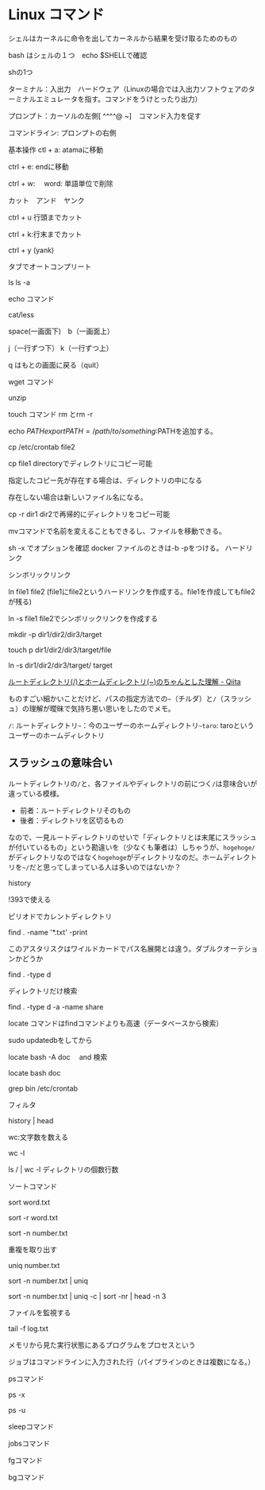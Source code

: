 # Linux コマンド

シェルはカーネルに命令を出してカーネルから結果を受け取るためのもの

bash はシェルの１つ　echo $SHELLで確認

shの1つ

ターミナル：入出力　ハードウェア（Linuxの場合では入出力ソフトウェアのターミナルエミュレータを指す。コマンドをうけとったり出力）

プロンプト：カーソルの左側[  ^^^^@ ~]　コマンド入力を促す

コマンドライン: プロンプトの右側

基本操作
ctl + a: atamaに移動

ctrl + e: endに移動 

ctrl + w:　 word: 単語単位で削除

カット　アンド　ヤンク

ctrl + u 行頭までカット

ctrl + k:行末までカット

ctrl + y (yank)

タブでオートコンプリート


ls
ls -a

echo コマンド

cat/less

space(一画面下)　b（一画面上）

j（一行ずつ下）  k（一行ずつ上）

q はもとの画面に戻る（quit）

wget コマンド

unzip


touch コマンド
rm とrm -r

echo $PATH
export PATH = /path/to/something:$PATHを追加する。

cp /etc/crontab file2

cp file1 directoryでディレクトリにコピー可能

指定したコピー先が存在する場合は、ディレクトリの中になる

存在しない場合は新しいファイル名になる。

cp -r dir1 dir2で再帰的にディレクトリをコピー可能

mvコマンドで名前を変えることもできるし、ファイルを移動できる。

sh -x でオプションを確認
docker ファイルのときは-b -pをつける。
ハードリンク

シンボリックリンク

ln file1 file2 (file1にfile2というハードリンクを作成する。file1を作成してもfile2が残る)

ln -s file1 file2でシンボリックリンクを作成する

mkdir -p dir1/dir2/dir3/target

touch p dir1/dir2/dir3/target/file

ln -s dir1/dir2/dir3/target/ target



[ルートディレクトリ(/)とホームディレクトリ(~)のちゃんとした理解 - Qiita](https://qiita.com/maztak/items/9e1e2883cc3b7e52d2cf)

ものすごい細かいことだけど、パスの指定方法での`~`（チルダ）と`/`（スラッシュ）の理解が曖昧で気持ち悪い思いをしたのでメモ。

`/`: ルートディレクトリ`~`：今のユーザーのホームディレクトリ`~taro`: taroというユーザーのホームディレクトリ

## **スラッシュの意味合い**

ルートディレクトリの`/`と、各ファイルやディレクトリの前につく`/`は意味合いが違っている模様。

- 前者：ルートディレクトリそのもの
- 後者：ディレクトリを区切るもの

なので、一見ルートディレクトリのせいで「ディレクトリとは末尾にスラッシュが付いているもの」という勘違いを（少なくも筆者は）しちゃうが、`hogehoge/`がディレクトリなのではなく`hogehoge`がディレクトリなのだ。ホームディレクトリを`~/`だと思ってしまっている人は多いのではないか？


history

!393で使える

ピリオドでカレントディレクトリ

find . -name '*.txt' -print

このアスタリスクはワイルドカードでパス名展開とは違う。ダブルクオーテションかどうか

find . -type d

ディレクトリだけ検索

find . -type d -a -name share 

locate コマンドはfindコマンドよりも高速（データベースから検索）

sudo updatedbをしてから

locate bash -A doc 　and 検索

locate bash doc

grep bin /etc/crontab




フィルタ

history | head

wc:文字数を数える

wc -l 

ls / | wc -l ディレクトリの個数行数

ソートコマンド

sort word.txt

sort -r word.txt

sort -n number.txt

重複を取り出す

uniq number.txt

sort -n number.txt | uniq

sort -n number.txt | uniq -c | sort -nr | head -n 3

ファイルを監視する

tail -f log.txt

メモリから見た実行状態にあるプログラムをプロセスという

ジョブはコマンドラインに入力された行（パイプラインのときは複数になる。）

psコマンド

ps -x

ps -u

sleepコマンド

jobsコマンド

fgコマンド

bgコマンド